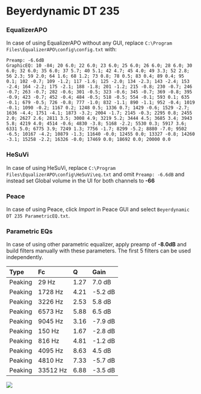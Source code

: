 # Beyerdynamic DT 235

### EqualizerAPO
In case of using EqualizerAPO without any GUI, replace `C:\Program Files\EqualizerAPO\config\config.txt`
with:
```
Preamp: -6.6dB
GraphicEQ: 10 -84; 20 6.0; 22 6.0; 23 6.0; 25 6.0; 26 6.0; 28 6.0; 30 6.0; 32 6.0; 35 6.0; 37 5.7; 40 5.1; 42 4.7; 45 4.0; 49 3.3; 52 2.8; 56 2.3; 59 2.0; 64 1.6; 68 1.2; 73 0.8; 78 0.5; 83 0.4; 89 0.4; 95 0.1; 102 -0.7; 109 -1.2; 117 -1.6; 125 -2.0; 134 -2.3; 143 -2.4; 153 -2.4; 164 -2.2; 175 -2.1; 188 -1.8; 201 -1.2; 215 -0.8; 230 -0.7; 246 -0.7; 263 -0.7; 282 -0.6; 301 -0.5; 323 -0.6; 345 -0.7; 369 -0.8; 395 -0.9; 423 -0.7; 452 -0.4; 484 -0.5; 518 -0.5; 554 -0.1; 593 0.1; 635 -0.1; 679 -0.5; 726 -0.8; 777 -1.0; 832 -1.1; 890 -1.1; 952 -0.4; 1019 -0.1; 1090 -0.2; 1167 0.2; 1248 0.5; 1336 0.7; 1429 -0.6; 1529 -2.7; 1636 -4.4; 1751 -4.1; 1873 -3.2; 2004 -1.7; 2145 -0.3; 2295 0.8; 2455 2.0; 2627 2.6; 2811 3.5; 3008 4.9; 3219 5.2; 3444 4.5; 3685 3.4; 3943 5.8; 4219 4.0; 4514 -0.6; 4830 -3.8; 5168 -2.2; 5530 0.3; 5917 3.6; 6331 5.0; 6775 3.9; 7249 1.3; 7756 -1.7; 8299 -5.2; 8880 -7.0; 9502 -6.5; 10167 -4.2; 10879 -1.3; 11640 -0.0; 12455 0.0; 13327 -0.8; 14260 -3.1; 15258 -2.2; 16326 -0.0; 17469 0.0; 18692 0.0; 20000 0.0
```

### HeSuVi
In case of using HeSuVi, replace `C:\Program Files\EqualizerAPO\config\HeSuVi\eq.txt` and omit `Preamp:
-6.6dB` and instead set Global volume in the UI for both channels to **-66**

### Peace
In case of using Peace, click *Import* in Peace GUI and select `Beyerdynamic DT 235 ParametricEQ.txt`.

### Parametric EQs
In case of using other parametric equalizer, apply preamp of **-8.0dB** and build filters manually with
these parameters. The first 5 filters can be used independently.

| Type    | Fc       |    Q | Gain    |
|:--------|:---------|:-----|:--------|
| Peaking | 29 Hz    | 1.27 | 7.0 dB  |
| Peaking | 1728 Hz  | 4.21 | -5.2 dB |
| Peaking | 3226 Hz  | 2.53 | 5.8 dB  |
| Peaking | 6573 Hz  | 5.88 | 6.5 dB  |
| Peaking | 9045 Hz  | 3.16 | -7.9 dB |
| Peaking | 150 Hz   | 1.67 | -2.8 dB |
| Peaking | 816 Hz   | 4.81 | -1.2 dB |
| Peaking | 4095 Hz  | 8.63 | 4.5 dB  |
| Peaking | 4810 Hz  | 7.33 | -5.7 dB |
| Peaking | 33512 Hz | 6.88 | -3.5 dB |

![](https://raw.githubusercontent.com/jaakkopasanen/AutoEq/master/results/innerfidelity/sbaf-serious/Beyerdynamic%20DT%20235/Beyerdynamic%20DT%20235.png)